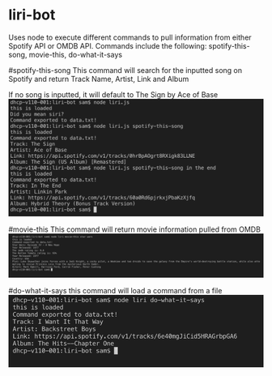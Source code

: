 # liri-bot
Uses node to execute different commands to pull information from either Spotify API or OMDB API. 
Commands include the following: spotify-this-song, movie-this, do-what-it-says

#spotify-this-song
This command will search for the inputted song on Spotify and return Track Name, Artist, Link and Album

If no song is inputted, it will default to The Sign by Ace of Base
![spotify](/spotify.png)

#movie-this
This command will return movie information pulled from OMDB
![movie](/movie.png)

#do-what-it-says
this command will load a command from a file
![doit](/doit.png)
